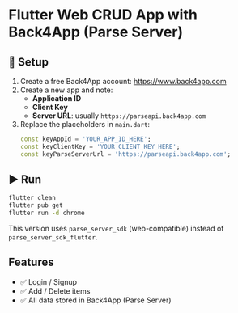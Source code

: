 
# Flutter Web CRUD App with Back4App (Parse Server)

## 🔧 Setup

1. Create a free Back4App account: https://www.back4app.com
2. Create a new app and note:
   - **Application ID**
   - **Client Key**
   - **Server URL**: usually `https://parseapi.back4app.com`
3. Replace the placeholders in `main.dart`:
   ```dart
   const keyAppId = 'YOUR_APP_ID_HERE';
   const keyClientKey = 'YOUR_CLIENT_KEY_HERE';
   const keyParseServerUrl = 'https://parseapi.back4app.com';
   ```

## ▶️ Run

```bash
flutter clean
flutter pub get
flutter run -d chrome
```

This version uses `parse_server_sdk` (web-compatible) instead of `parse_server_sdk_flutter`.

## Features

- ✅ Login / Signup
- ✅ Add / Delete items
- ✅ All data stored in Back4App (Parse Server)
